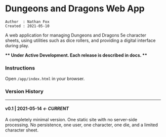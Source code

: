 # Dungeons and Dragons Web App

```
Author  : Nathan Fox
Created : 2021-05-10
```

A web application for managing Dungeons and Dragons 5e character sheets, using
utilities such as dice rollers, and providing a digital interface during play.

**\*\* Under Active Development. Each release is described in docs. \*\***

### Instructions
Open ```/app/index.html``` in your browser.

### Version History
---

#### v0.1 | 2021-05-14 _<- CURRENT_
A completely minimal version. One static site with no server-side processing.
No persistence, one user, one character, one die, and a limited character
sheet.
